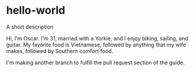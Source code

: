 # hello-world
A short description

Hi, I'm Oscar. I'm 31, married with a Yorkie, and I enjoy biking, sailing, and guitar.
My favorite food is Vietnamese, followed by anything that my wife makes, followed by Southern comfort food.

I'm making another branch to fulfill the pull request section of the guide.
